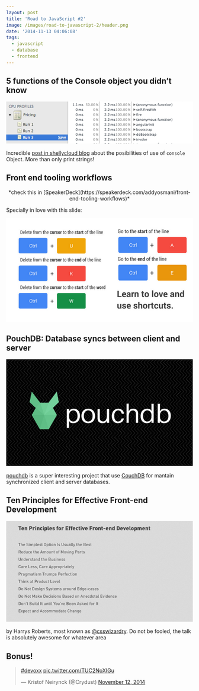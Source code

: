 ```yaml
---
layout: post
title: 'Road to JavaScript #2'
image: /images/road-to-javascript-2/header.png
date: '2014-11-13 04:06:08'
tags:
  - javascript
  - database
  - frontend
---
```



## 5 functions of the Console object you didn’t know

![](/images/road-to-javascript-2/4yjsxrv.png)

Incredible [post in shellycloud blog](https://shellycloud.com/blog/2014/11/five-functions-of-the-console-object-you-didnt-know) about the posibilities of use of `console` Object. More than only print strings!

## Front end tooling workflows

<script async class="speakerdeck-embed" data-id="14273d704a650132ee711257f47f663a" data-ratio="1.77777777777778" src="//speakerdeck.com/assets/embed.js"></script>

<center>*check this in [SpeakerDeck](https://speakerdeck.com/addyosmani/front-end-tooling-workflows)*</center>

Specially in love with this slide:

![](/images/road-to-javascript-2/m9s5ds0.png)

## PouchDB: Database syncs between client and server

![](/images/road-to-javascript-2/idukjqd.jpeg)

[pouchdb](http://pouchdb.com/) is a super interesting project that use [CouchDB](https://couchdb.apache.org/) for mantain synchronized client and server databases.

## Ten Principles for Effective Front-end Development

![](/images/road-to-javascript-2/hkr1xmn.png)

by Harrys Roberts, most known as [@csswizardry](https://x.com/csswizardry). Do not be fooled, the talk is absolutely awesome for whatever area

<script async class="speakerdeck-embed" data-id="9a84ca204e0c0132c7590efcccd0b8fe" data-ratio="1.77777777777778" src="//speakerdeck.com/assets/embed.js"></script>


## Bonus!

<blockquote class="twitter-tweet" lang="en"><p><a href="https://x.com/hashtag/devoxx?src=hash">#devoxx</a> <a href="http://t.co/TUC2NoXIGu">pic.twitter.com/TUC2NoXIGu</a></p>&mdash; Kristof Neirynck (@Crydust) <a href="https://x.com/Crydust/status/532510853011361792">November 12, 2014</a></blockquote> <script async src="//platform.twitter.com/widgets.js" charset="utf-8"></script>

